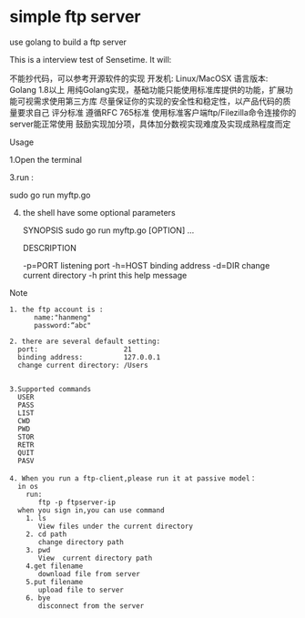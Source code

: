 # simple ftp server
use golang to build a ftp server

This is a interview test of Sensetime. It will:

不能抄代码，可以参考开源软件的实现
开发机: Linux/MacOSX
语言版本: Golang 1.8以上
用纯Golang实现，基础功能只能使用标准库提供的功能，扩展功能可视需求使用第三方库
尽量保证你的实现的安全性和稳定性，以产品代码的质量要求自己
评分标准
遵循RFC 765标准 使用标准客户端ftp/Filezilla命令连接你的server能正常使用
鼓励实现加分项，具体加分数视实现难度及实现成熟程度而定

Usage

1.Open the terminal

3.run :

   sudo go run myftp.go
       
  
 4. the shell have some optional parameters
 
    SYNOPSIS
        sudo go run myftp.go [OPTION] ... 
        
    DESCRIPTION
    
      -p=PORT listening port 
      -h=HOST binding address 
      -d=DIR change current directory 
      -h print this help message
      
Note

    1. the ftp account is :
          name:"hanmeng"
          password:“abc"
    
    2. there are several default setting:
      port:                     21
      binding address:          127.0.0.1
      change current directory: /Users
      
    
    3.Supported commands
      USER
      PASS
      LIST
      CWD
      PWD
      STOR
      RETR
      QUIT
      PASV
       
    4. When you run a ftp-client,please run it at passive model：
      in os
        run:   
           ftp -p ftpserver-ip
      when you sign in,you can use command
        1. ls 
           View files under the current directory
        2. cd path
           change directory path
        3. pwd
           View  current directory path
        4.get filename
           download file from server
        5.put filename
           upload file to server
        6. bye
           disconnect from the server
           
    
